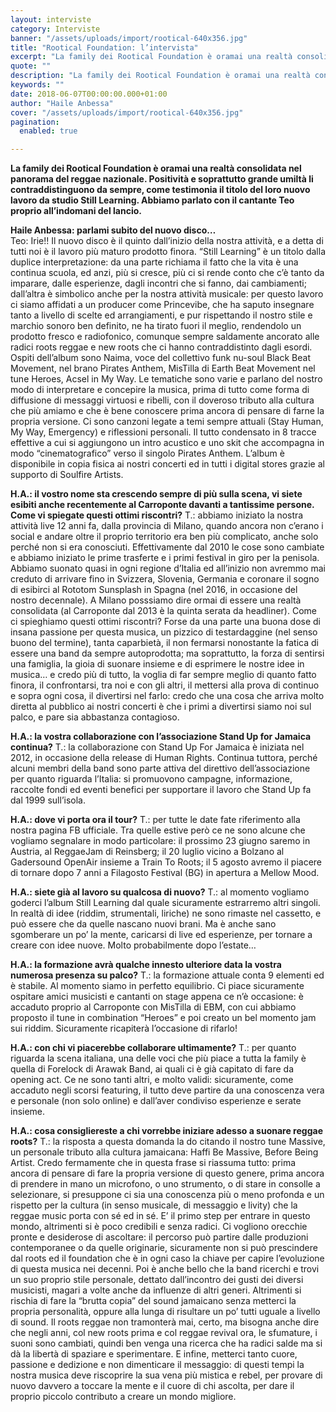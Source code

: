 ```yaml
---
layout: interviste
category: Interviste
banner: "/assets/uploads/import/rootical-640x356.jpg"
title: "Rootical Foundation: l’intervista"
excerpt: "La family dei Rootical Foundation è oramai una realtà consolidata nel panorama del reggae nazionale. Positività e soprattutto grande umiltà li contraddistinguono da sempre, come testimonia il titolo del loro nuovo lavoro da studio Still Learning. Abbiamo parlato con il cantante Teo proprio all’indomani del lancio. Haile Anbessa: parlami subito del nuovo disco… Teo: Irie!!…"
quote: ""
description: "La family dei Rootical Foundation è oramai una realtà consolidata nel panorama del reggae nazionale. Positività e soprattutto grande umiltà li contraddistinguono da sempre, come testimonia il titolo del loro nuovo lavoro da studio Still Learning. Abbiamo parlato con il cantante Teo proprio all’indomani del lancio. Haile Anbessa: parlami subito del nuovo disco… Teo: Irie!!…"
keywords: ""
date: 2018-06-07T00:00:00.000+01:00
author: "Haile Anbessa"
cover: "/assets/uploads/import/rootical-640x356.jpg"
pagination:
  enabled: true

---
```


  
**La family dei Rootical Foundation è oramai una realtà consolidata nel panorama del reggae nazionale. Positività e soprattutto grande umiltà li contraddistinguono da sempre, come testimonia il titolo del loro nuovo lavoro da studio Still Learning. Abbiamo parlato con il cantante Teo proprio all’indomani del lancio.** 

**Haile Anbessa: parlami subito del nuovo disco…**  
Teo: Irie!! Il nuovo disco è il quinto dall’inizio della nostra attività, e a detta di tutti noi è il lavoro più maturo prodotto finora. “Still Learning” è un titolo dalla duplice interpretazione: da una parte richiama il fatto che la vita è una continua scuola, ed anzi, più si cresce, più ci si rende conto che c’è tanto da imparare, dalle esperienze, dagli incontri che si fanno, dai cambiamenti; dall’altra è simbolico anche per la nostra attività musicale: per questo lavoro ci siamo affidati a un producer come Princevibe, che ha saputo insegnare tanto a livello di scelte ed arrangiamenti, e pur rispettando il nostro stile e marchio sonoro ben definito, ne ha tirato fuori il meglio, rendendolo un prodotto fresco e radiofonico, comunque sempre saldamente ancorato alle radici roots reggae e new roots che ci hanno contraddistinto dagli esordi. Ospiti dell’album sono Naima, voce del collettivo funk nu-soul Black Beat Movement, nel brano Pirates Anthem, MisTilla di Earth Beat Movement nel tune Heroes, Acsel in My Way. Le tematiche sono varie e parlano del nostro modo di interpretare e concepire la musica, prima di tutto come forma di diffusione di messaggi virtuosi e ribelli, con il doveroso tributo alla cultura che più amiamo e che è bene conoscere prima ancora di pensare di farne la propria versione. Ci sono canzoni legate a temi sempre attuali (Stay Human, My Way, Emergency) e riflessioni personali. Il tutto condensato in 8 tracce effettive a cui si aggiungono un intro acustico e uno skit che accompagna in modo “cinematografico” verso il singolo Pirates Anthem. L’album è disponibile in copia fisica ai nostri concerti ed in tutti i digital stores grazie al supporto di Soulfire Artists.

**H.A.: il vostro nome sta crescendo sempre di più sulla scena, vi siete esibiti anche recentemente al Carroponte davanti a tantissime persone. Come vi spiegate questi ottimi riscontri?** 
T.: abbiamo iniziato la nostra attività live 12 anni fa, dalla provincia di Milano, quando ancora non c’erano i social e andare oltre il proprio territorio era ben più complicato, anche solo perché non si era conosciuti. Effettivamente dal 2010 le cose sono cambiate e abbiamo iniziato le prime trasferte e i primi festival in giro per la penisola. Abbiamo suonato quasi in ogni regione d’Italia ed all’inizio non avremmo mai creduto di arrivare fino in Svizzera, Slovenia, Germania e coronare il sogno di esibirci al Rototom Sunsplash in Spagna (nel 2016, in occasione del nostro decennale). A Milano posssiamo dire ormai di essere una realtà consolidata (al Carroponte dal 2013 è la quinta serata da headliner). Come ci spieghiamo questi ottimi riscontri? Forse da una parte una buona dose di insana passione per questa musica, un pizzico di testardaggine (nel senso buono del termine), tanta caparbietà, il non fermarsi nonostante la fatica di essere una band da sempre autoprodotta; ma soprattutto, la forza di sentirsi una famiglia, la gioia di suonare insieme e di esprimere le nostre idee in musica… e credo più di tutto, la voglia di far sempre meglio di quanto fatto finora, il confrontarsi, tra noi e con gli altri, il mettersi alla prova di continuo e sopra ogni cosa, il divertirsi nel farlo: credo che una cosa che arriva molto diretta al pubblico ai nostri concerti è che i primi a divertirsi siamo noi sul palco, e pare sia abbastanza contagioso.

**H.A.: la vostra collaborazione con l’associazione Stand Up for Jamaica continua?** 
T.: la collaborazione con Stand Up For Jamaica è iniziata nel 2012, in occasione della release di Human Rights. Continua tuttora, perché alcuni membri della band sono parte attiva del direttivo dell’associazione per quanto riguarda l’Italia: si promuovono campagne, informazione, raccolte fondi ed eventi benefici per supportare il lavoro che Stand Up fa dal 1999 sull’isola.

**H.A.: dove vi porta ora il tour?** 
T.: per tutte le date fate riferimento alla nostra pagina FB ufficiale. Tra quelle estive però ce ne sono alcune che vogliamo segnalare in modo particolare: il prossimo 23 giugno saremo in Austria, al ReggaeJam di Reinsberg; il 20 luglio vicino a Bolzano al Gadersound OpenAir insieme a Train To Roots; il 5 agosto avremo il piacere di tornare dopo 7 anni a Filagosto Festival (BG) in apertura a Mellow Mood.

**H.A.: siete già al lavoro su qualcosa di nuovo?** 
T.: al momento vogliamo goderci l’album Still Learning dal quale sicuramente estrarremo altri singoli. In realtà di idee (riddim, strumentali, liriche) ne sono rimaste nel cassetto, e può essere che da quelle nascano nuovi brani. Ma è anche sano sgomberare un po’ la mente, caricarsi di live ed esperienze, per tornare a creare con idee nuove. Molto probabilmente dopo l’estate…

**H.A.: la formazione avrà qualche innesto ulteriore data la vostra numerosa presenza su palco?** 
T.: la formazione attuale conta 9 elementi ed è stabile. Al momento siamo in perfetto equilibrio. Ci piace sicuramente ospitare amici musicisti e cantanti on stage appena ce n’è occasione: è accaduto proprio al Carroponte con MisTilla di EBM, con cui abbiamo proposto il tune in combination “Heroes” e poi creato un bel momento jam sui riddim. Sicuramente ricapiterà l’occasione di rifarlo!

**H.A.: con chi vi piacerebbe collaborare ultimamente?** 
T.: per quanto riguarda la scena italiana, una delle voci che più piace a tutta la family è quella di Forelock di Arawak Band, ai quali ci è già capitato di fare da opening act. Ce ne sono tanti altri, e molto validi: sicuramente, come accaduto negli scorsi featuring, il tutto deve partire da una conoscenza vera e personale (non solo online) e dall’aver condiviso esperienze e serate insieme.

**H.A.: cosa consigliereste a chi vorrebbe iniziare adesso a suonare reggae roots?** 
T.: la risposta a questa domanda la do citando il nostro tune Massive, un personale tributo alla cultura jamaicana: Haffi Be Massive, Before Being Artist. Credo fermamente che in questa frase si riassuma tutto: prima ancora di pensare di fare la propria versione di questo genere, prima ancora di prendere in mano un microfono, o uno strumento, o di stare in consolle a selezionare, si presuppone ci sia una conoscenza più o meno profonda e un rispetto per la cultura (in senso musicale, di messaggio e livity) che la reggae music porta con sé ed in sé. E’ il primo step per entrare in questo mondo, altrimenti si è poco credibili e senza radici. Ci vogliono orecchie pronte e desiderose di ascoltare: il percorso può partire dalle produzioni contemporanee o da quelle originarie, sicuramente non si può prescindere dal roots ed il foundation che è in ogni caso la chiave per capire l’evoluzione di questa musica nei decenni. Poi è anche bello che la band ricerchi e trovi un suo proprio stile personale, dettato dall’incontro dei gusti dei diversi musicisti, magari a volte anche da influenze di altri generi. Altrimenti si rischia di fare la “brutta copia” del sound jamaicano senza metterci la propria personalità, oppure alla lunga di risultare un po’ tutti uguale a livello di sound. Il roots reggae non tramonterà mai, certo, ma bisogna anche dire che negli anni, col new roots prima e col reggae revival ora, le sfumature, i suoni sono cambiati, quindi ben venga una ricerca che ha radici salde ma si dà la libertà di spaziare e sperimentare. E infine, metterci tanto cuore, passione e dedizione e non dimenticare il messaggio: di questi tempi la nostra musica deve riscoprire la sua vena più mistica e rebel, per provare di nuovo davvero a toccare la mente e il cuore di chi ascolta, per dare il proprio piccolo contributo a creare un mondo migliore.
